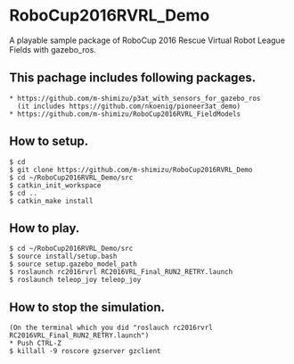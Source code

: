 # RoboCup2016RVRL_Demo  
A playable sample package of RoboCup 2016 Rescue Virtual Robot League Fields with gazebo_ros.  

## This pachage includes following packages.  
    * https://github.com/m-shimizu/p3at_with_sensors_for_gazebo_ros  
      (it includes https://github.com/nkoenig/pioneer3at_demo)  
    * https://github.com/m-shimizu/RoboCup2016RVRL_FieldModels  

## How to setup.  
    $ cd  
    $ git clone https://github.com/m-shimizu/RoboCup2016RVRL_Demo  
    $ cd ~/RoboCup2016RVRL_Demo/src  
    $ catkin_init_workspace  
    $ cd ..  
    $ catkin_make install  

## How to play.  
    $ cd ~/RoboCup2016RVRL_Demo/src  
    $ source install/setup.bash  
    $ source setup.gazebo_model_path  
    $ roslaunch rc2016rvrl RC2016VRL_Final_RUN2_RETRY.launch  
    $ roslaunch teleop_joy teleop_joy  

## How to stop the simulation.
    (On the terminal which you did "roslauch rc2016rvrl RC2016VRL_Final_RUN2_RETRY.launch")
    * Push CTRL-Z  
    $ killall -9 roscore gzserver gzclient  
